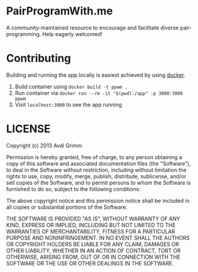 # PairProgramWith.me

A community-maintained resource to encourage and facilitate diverse
pair-programming. Help eagerly welcomed!

# Contributing

Building and running the app locally is easiest achieved by
using [docker](https://docker.com).

1. Build container using `docker build -t ppwm .`
2. Run container via `docker run --rm -it "$(pwd):/app" -p 3000:3000 ppwm`
3. Visit `localhost:3000` to see the app running

# LICENSE

Copyright (c) 2013 Avdi Grimm

Permission is hereby granted, free of charge, to any person obtaining a copy of this software and associated documentation files (the "Software"), to deal in the Software without restriction, including without limitation the rights to use, copy, modify, merge, publish, distribute, sublicense, and/or sell copies of the Software, and to permit persons to whom the Software is furnished to do so, subject to the following conditions:

The above copyright notice and this permission notice shall be included in all copies or substantial portions of the Software.

THE SOFTWARE IS PROVIDED "AS IS", WITHOUT WARRANTY OF ANY KIND, EXPRESS OR IMPLIED, INCLUDING BUT NOT LIMITED TO THE WARRANTIES OF MERCHANTABILITY, FITNESS FOR A PARTICULAR PURPOSE AND NONINFRINGEMENT. IN NO EVENT SHALL THE AUTHORS OR COPYRIGHT HOLDERS BE LIABLE FOR ANY CLAIM, DAMAGES OR OTHER LIABILITY, WHETHER IN AN ACTION OF CONTRACT, TORT OR OTHERWISE, ARISING FROM, OUT OF OR IN CONNECTION WITH THE SOFTWARE OR THE USE OR OTHER DEALINGS IN THE SOFTWARE.